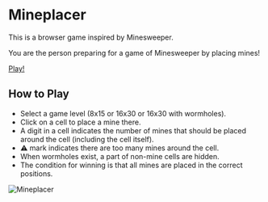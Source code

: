 Mineplacer
==========

This is a browser game inspired by Minesweeper.

You are the person preparing for a game of Minesweeper by placing mines!

[Play!](https://sile.github.io/mineplacer/)

How to Play
-----------

- Select a game level (8x15 or 16x30 or 16x30 with wormholes).
- Click on a cell to place a mine there.
- A digit in a cell indicates the number of mines that should be placed around the cell (including the cell itself).
- :warning: mark indicates there are too many mines around the cell.
- When wormholes exist, a part of non-mine cells are hidden.
- The condition for winning is that all mines are placed in the correct positions.

![Mineplacer](web/image.jpg)
